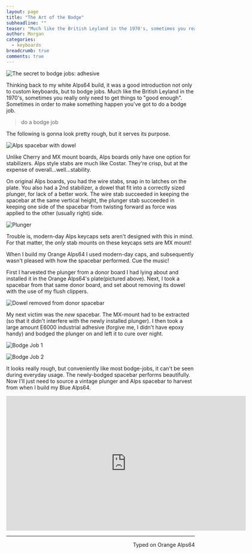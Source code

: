 ```yaml
---
layout: page
title: "The Art of the Bodge"
subheadline: ""
teaser: "Much like the British Leyland in the 1970's, sometimes you really only need to get things to 'good enough'."
author: Morgan
categories:
  - keyboards
breadcrumb: true
comments: true
---
```


![The secret to bodge jobs: adhesive](http://imgur.com/8lX6APT.jpg)

Thinking back to my white Alps64 build, it was a good introduction not only to custom keyboards, but to bodge jobs. Much like the British Leyland in the 1970's, sometimes you really only need to get things to "good enough". Sometimes in order to make something happen you've got to do a bodge job.

> do a bodge job

The following is gonna look pretty rough, but it serves its purpose.

![Alps spacebar with dowel](http://imgur.com/NFmrBYL.jpg)

Unlike Cherry and MX mount boards, Alps boards only have one option for stabilizers. Alps style stabs are much like Costar. They're crisp, but at the expense of overall...well...stability.

On original Alps boards, you had the wire stabs, snap in to latches on the plate. You also had a 2nd stabilizer, a dowel that fit into a correctly sized plunger, for lack of a better work. The wire stab succeeded in keeping the spacebar at the same vertical height, the plunger stab succeeded in keeping one side of the spacebar from twisting forward as force was applied to the other (usually right) side.

![Plunger](http://imgur.com/P32kMoa.jpg)

Trouble is, modern-day Alps keycaps sets aren't designed with this in mind. For that matter, the _only_ stab mounts on these keycaps sets are MX mount!

When I build my Orange Alps64 I used modern-day caps, and subsequently wasn't pleased with how the spacebar performed. Cue the music!

First I harvested the plunger from a donor board I had lying about and installed it in the Orange Alps64's plate(pictured above). Next, I took a spacebar from that same donor board, and set about removing its dowel with the use of my flush clippers.

![Dowel removed from donor spacebar](http://imgur.com/FJANJLX.jpg)

My next victim was the _new_ spacebar. The MX-mount had to be extracted (so that it didn't interfere with the newly installed plunger). I then took a large amount E6000 industrial adhesive (forgive me, I didn't have epoxy handy) and bodged the plunger on and left it to cure over night.

![Bodge Job 1](http://imgur.com/kt5PvLZ.jpg)

![Bodge Job 2](http://imgur.com/jxIF7IC.jpg)

It looks really rough, but conveniently like most bodge-jobs, it can't be seen during everyday usage. The newly-bodged spacebar performs beautifully. Now I'll just need to source a vintage plunger and Alps spacebar to harvest from when I build my Blue Alps64.

<div class="video-responsive">
    <iframe width="640" height="360" src="http://www.youtube.com/embed/iPIxrurTgbg" frameborder="0" allowfullscreen></iframe>
</div>

---
<p align="right">Typed on Orange Alps64</p>
